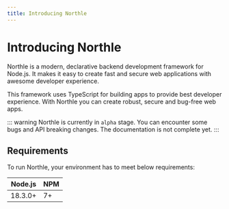 ```yaml
---
title: Introducing Northle
---
```


# Introducing Northle

Northle is a modern, declarative backend development framework for Node.js. It makes it easy to create fast and secure web applications with awesome developer experience.

This framework uses TypeScript for building apps to provide best developer experience. With Northle you can create robust, secure and bug-free web apps.

::: warning
Northle is currently in `alpha` stage. You can encounter some bugs and API breaking changes. The documentation is not complete yet.
:::

## Requirements

To run Northle, your environment has to meet below requirements:

| Node.js | NPM |
| ------- | --- |
| 18.3.0+ | 7+  |
